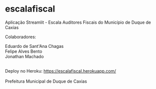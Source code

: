 # escalafiscal
Aplicação Streamlit - Escala Auditores Fiscais do Município de Duque de Caxias

Colaboradores:

Eduardo de Sant'Ana Chagas<br>
Felipe Alves Bento<br>
Jonathan Machado<br><br>

Deploy no Heroku: https://escalafiscal.herokuapp.com/
<br><br>
Prefeitura Municipal de Duque de Caxias
 